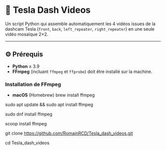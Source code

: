 # 🚗 Tesla Dash Videos

Un script Python qui assemble automatiquement les 4 vidéos issues de la dashcam Tesla (`front`, `back`, `left_repeater`, `right_repeater`) en une seule vidéo mosaïque 2×2.

---

## ⚙️ Prérequis

- **Python** ≥ 3.9  
- **FFmpeg** (incluant `ffmpeg` et `ffprobe`) doit être installé sur la machine.  

### Installation de FFmpeg
- **macOS** (Homebrew)
brew install ffmpeg

sudo apt update && sudo apt install ffmpeg

sudo dnf install ffmpeg

scoop install ffmpeg

git clone https://github.com/RomainRCD/Tesla_dash_videos.git

cd Tesla_dash_videos
